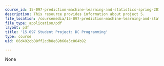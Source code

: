 ```yaml
---
course_id: 15-097-prediction-machine-learning-and-statistics-spring-2012
description: This resource provides information about project 5.
file_location: /coursemedia/15-097-prediction-machine-learning-and-statistics-spring-2012/06d402cb88ff2cdb8e69b66a5c864b92_MIT15_097S12_proj5.pdf
file_type: application/pdf
layout: pdf
title: '15.097 Student Project: DC Programming'
type: course
uid: 06d402cb88ff2cdb8e69b66a5c864b92

---
```

None
